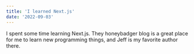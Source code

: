 ```yaml
---
title: 'I learned Next.js'
date: '2022-09-03'
---
```


I spent some time learning Next.js. They honeybadger blog is a great
place for me to learn new programming things, and Jeff is my favorite
author there.